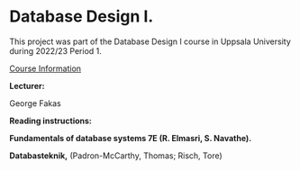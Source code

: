 # Database Design I.

This project was part of the Database Design I course in Uppsala University during 2022/23 Period 1.

[Course Information](https://www.uu.se/en/study/course?query=1DL301)


**Lecturer:**

George Fakas


**Reading instructions:**

**Fundamentals of database systems 7E (R. Elmasri, S. Navathe).**

**Databasteknik,** (Padron-McCarthy, Thomas; Risch, Tore)
